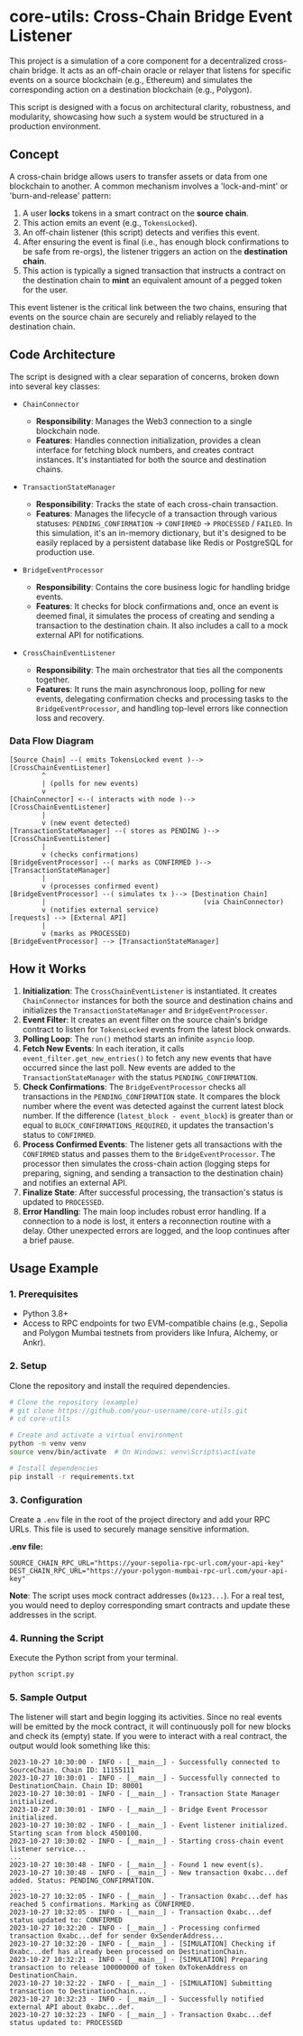 # core-utils: Cross-Chain Bridge Event Listener

This project is a simulation of a core component for a decentralized cross-chain bridge. It acts as an off-chain oracle or relayer that listens for specific events on a source blockchain (e.g., Ethereum) and simulates the corresponding action on a destination blockchain (e.g., Polygon).

This script is designed with a focus on architectural clarity, robustness, and modularity, showcasing how such a system would be structured in a production environment.

## Concept

A cross-chain bridge allows users to transfer assets or data from one blockchain to another. A common mechanism involves a 'lock-and-mint' or 'burn-and-release' pattern:

1.  A user **locks** tokens in a smart contract on the **source chain**.
2.  This action emits an event (e.g., `TokensLocked`).
3.  An off-chain listener (this script) detects and verifies this event.
4.  After ensuring the event is final (i.e., has enough block confirmations to be safe from re-orgs), the listener triggers an action on the **destination chain**.
5.  This action is typically a signed transaction that instructs a contract on the destination chain to **mint** an equivalent amount of a pegged token for the user.

This event listener is the critical link between the two chains, ensuring that events on the source chain are securely and reliably relayed to the destination chain.

## Code Architecture

The script is designed with a clear separation of concerns, broken down into several key classes:

-   `ChainConnector`
    -   **Responsibility**: Manages the Web3 connection to a single blockchain node.
    -   **Features**: Handles connection initialization, provides a clean interface for fetching block numbers, and creates contract instances. It's instantiated for both the source and destination chains.

-   `TransactionStateManager`
    -   **Responsibility**: Tracks the state of each cross-chain transaction.
    -   **Features**: Manages the lifecycle of a transaction through various statuses: `PENDING_CONFIRMATION` -> `CONFIRMED` -> `PROCESSED` / `FAILED`. In this simulation, it's an in-memory dictionary, but it's designed to be easily replaced by a persistent database like Redis or PostgreSQL for production use.

-   `BridgeEventProcessor`
    -   **Responsibility**: Contains the core business logic for handling bridge events.
    -   **Features**: It checks for block confirmations and, once an event is deemed final, it simulates the process of creating and sending a transaction to the destination chain. It also includes a call to a mock external API for notifications.

-   `CrossChainEventListener`
    -   **Responsibility**: The main orchestrator that ties all the components together.
    -   **Features**: It runs the main asynchronous loop, polling for new events, delegating confirmation checks and processing tasks to the `BridgeEventProcessor`, and handling top-level errors like connection loss and recovery.

### Data Flow Diagram

```
[Source Chain] --( emits TokensLocked event )--> [CrossChainEventListener]
        ^
        | (polls for new events)
        v
[ChainConnector] <--( interacts with node )--> [CrossChainEventListener]
        |
        v (new event detected)
[TransactionStateManager] --( stores as PENDING )--> [CrossChainEventListener]
        |
        v (checks confirmations)
[BridgeEventProcessor] --( marks as CONFIRMED )--> [TransactionStateManager]
        |
        v (processes confirmed event)
[BridgeEventProcessor] --( simulates tx )--> [Destination Chain]
        |                                       (via ChainConnector)
        v (notifies external service)
[requests] --> [External API]
        |
        v (marks as PROCESSED)
[BridgeEventProcessor] --> [TransactionStateManager]
```

## How it Works

1.  **Initialization**: The `CrossChainEventListener` is instantiated. It creates `ChainConnector` instances for both the source and destination chains and initializes the `TransactionStateManager` and `BridgeEventProcessor`.
2.  **Event Filter**: It creates an event filter on the source chain's bridge contract to listen for `TokensLocked` events from the latest block onwards.
3.  **Polling Loop**: The `run()` method starts an infinite `asyncio` loop.
4.  **Fetch New Events**: In each iteration, it calls `event_filter.get_new_entries()` to fetch any new events that have occurred since the last poll. New events are added to the `TransactionStateManager` with the status `PENDING_CONFIRMATION`.
5.  **Check Confirmations**: The `BridgeEventProcessor` checks all transactions in the `PENDING_CONFIRMATION` state. It compares the block number where the event was detected against the current latest block number. If the difference (`latest_block - event_block`) is greater than or equal to `BLOCK_CONFIRMATIONS_REQUIRED`, it updates the transaction's status to `CONFIRMED`.
6.  **Process Confirmed Events**: The listener gets all transactions with the `CONFIRMED` status and passes them to the `BridgeEventProcessor`. The processor then simulates the cross-chain action (logging steps for preparing, signing, and sending a transaction to the destination chain) and notifies an external API.
7.  **Finalize State**: After successful processing, the transaction's status is updated to `PROCESSED`.
8.  **Error Handling**: The main loop includes robust error handling. If a connection to a node is lost, it enters a reconnection routine with a delay. Other unexpected errors are logged, and the loop continues after a brief pause.

## Usage Example

### 1. Prerequisites

-   Python 3.8+
-   Access to RPC endpoints for two EVM-compatible chains (e.g., Sepolia and Polygon Mumbai testnets from providers like Infura, Alchemy, or Ankr).

### 2. Setup

Clone the repository and install the required dependencies.

```bash
# Clone the repository (example)
# git clone https://github.com/your-username/core-utils.git
# cd core-utils

# Create and activate a virtual environment
python -m venv venv
source venv/bin/activate  # On Windows: venv\Scripts\activate

# Install dependencies
pip install -r requirements.txt
```

### 3. Configuration

Create a `.env` file in the root of the project directory and add your RPC URLs. This file is used to securely manage sensitive information.

**.env file:**
```
SOURCE_CHAIN_RPC_URL="https://your-sepolia-rpc-url.com/your-api-key"
DEST_CHAIN_RPC_URL="https://your-polygon-mumbai-rpc-url.com/your-api-key"
```

**Note**: The script uses mock contract addresses (`0x123...`). For a real test, you would need to deploy corresponding smart contracts and update these addresses in the script.

### 4. Running the Script

Execute the Python script from your terminal.

```bash
python script.py
```

### 5. Sample Output

The listener will start and begin logging its activities. Since no real events will be emitted by the mock contract, it will continuously poll for new blocks and check its (empty) state. If you were to interact with a real contract, the output would look something like this:

```
2023-10-27 10:30:00 - INFO - [__main__] - Successfully connected to SourceChain. Chain ID: 11155111
2023-10-27 10:30:01 - INFO - [__main__] - Successfully connected to DestinationChain. Chain ID: 80001
2023-10-27 10:30:01 - INFO - [__main__] - Transaction State Manager initialized.
2023-10-27 10:30:01 - INFO - [__main__] - Bridge Event Processor initialized.
2023-10-27 10:30:02 - INFO - [__main__] - Event listener initialized. Starting scan from block 4500100.
2023-10-27 10:30:02 - INFO - [__main__] - Starting cross-chain event listener service...
...
2023-10-27 10:30:48 - INFO - [__main__] - Found 1 new event(s).
2023-10-27 10:30:48 - INFO - [__main__] - New transaction 0xabc...def added. Status: PENDING_CONFIRMATION.
...
2023-10-27 10:32:05 - INFO - [__main__] - Transaction 0xabc...def has reached 5 confirmations. Marking as CONFIRMED.
2023-10-27 10:32:05 - INFO - [__main__] - Transaction 0xabc...def status updated to: CONFIRMED
2023-10-27 10:32:20 - INFO - [__main__] - Processing confirmed transaction 0xabc...def for sender 0xSenderAddress...
2023-10-27 10:32:20 - INFO - [__main__] - [SIMULATION] Checking if 0xabc...def has already been processed on DestinationChain.
2023-10-27 10:32:21 - INFO - [__main__] - [SIMULATION] Preparing transaction to release 100000000 of token 0xTokenAddress on DestinationChain.
2023-10-27 10:32:22 - INFO - [__main__] - [SIMULATION] Submitting transaction to DestinationChain...
2023-10-27 10:32:23 - INFO - [__main__] - Successfully notified external API about 0xabc...def.
2023-10-27 10:32:23 - INFO - [__main__] - Transaction 0xabc...def status updated to: PROCESSED
```
